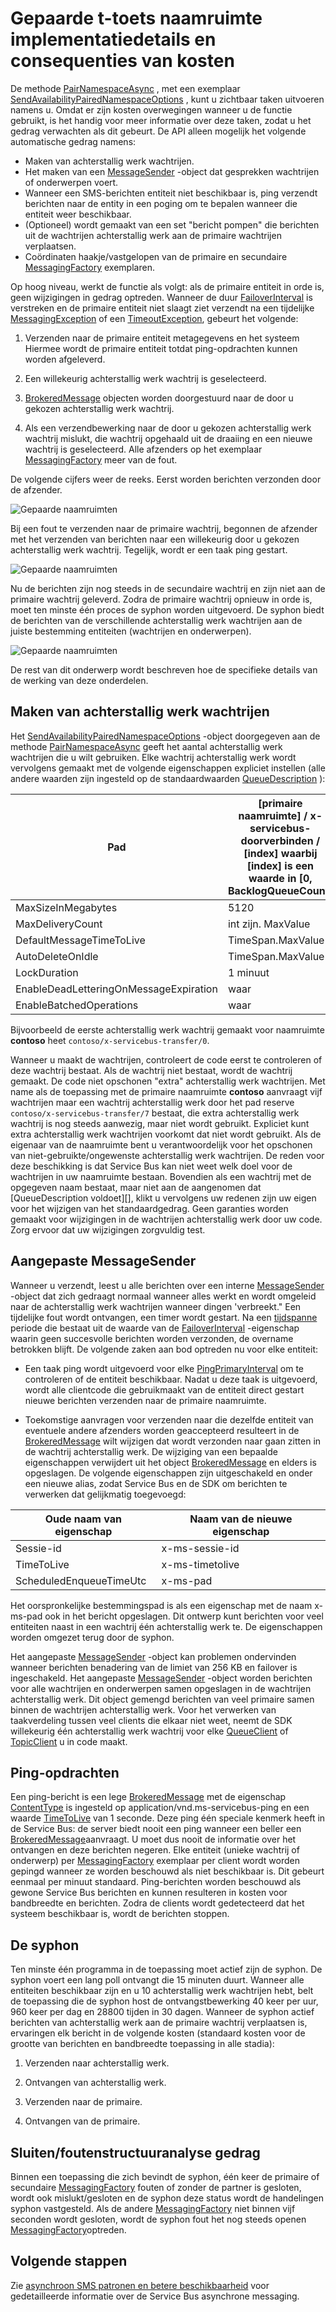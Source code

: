 <properties 
    pageTitle="Service Bus gepaarde t-toets naamruimten | Microsoft Azure"
    description="Gepaarde naamruimte implementatiedetails en kosten"
    services="service-bus"
    documentationCenter="na"
    authors="sethmanheim"
    manager="timlt"
    editor="" /> 
<tags 
    ms.service="service-bus"
    ms.devlang="na"
    ms.topic="article"
    ms.tgt_pltfrm="na"
    ms.workload="na"
    ms.date="10/04/2016"
    ms.author="sethm" />

# <a name="paired-namespace-implementation-details-and-cost-implications"></a>Gepaarde t-toets naamruimte implementatiedetails en consequenties van kosten

De methode [PairNamespaceAsync][] , met een exemplaar [SendAvailabilityPairedNamespaceOptions][] , kunt u zichtbaar taken uitvoeren namens u. Omdat er zijn kosten overwegingen wanneer u de functie gebruikt, is het handig voor meer informatie over deze taken, zodat u het gedrag verwachten als dit gebeurt. De API alleen mogelijk het volgende automatische gedrag namens:

-   Maken van achterstallig werk wachtrijen.
-   Het maken van een [MessageSender][] -object dat gesprekken wachtrijen of onderwerpen voert.
-   Wanneer een SMS-berichten entiteit niet beschikbaar is, ping verzendt berichten naar de entity in een poging om te bepalen wanneer die entiteit weer beschikbaar.
-   (Optioneel) wordt gemaakt van een set "bericht pompen" die berichten uit de wachtrijen achterstallig werk aan de primaire wachtrijen verplaatsen.
-   Coördinaten haakje/vastgelopen van de primaire en secundaire [MessagingFactory][] exemplaren.

Op hoog niveau, werkt de functie als volgt: als de primaire entiteit in orde is, geen wijzigingen in gedrag optreden. Wanneer de duur [FailoverInterval][] is verstreken en de primaire entiteit niet slaagt ziet verzendt na een tijdelijke [MessagingException][] of een [TimeoutException][], gebeurt het volgende:

1.  Verzenden naar de primaire entiteit metagegevens en het systeem Hiermee wordt de primaire entiteit totdat ping-opdrachten kunnen worden afgeleverd.

2.  Een willekeurig achterstallig werk wachtrij is geselecteerd.

3.  [BrokeredMessage][] objecten worden doorgestuurd naar de door u gekozen achterstallig werk wachtrij.

1.  Als een verzendbewerking naar de door u gekozen achterstallig werk wachtrij mislukt, die wachtrij opgehaald uit de draaiing en een nieuwe wachtrij is geselecteerd. Alle afzenders op het exemplaar [MessagingFactory][] meer van de fout.

De volgende cijfers weer de reeks. Eerst worden berichten verzonden door de afzender.

![Gepaarde naamruimten][0]

Bij een fout te verzenden naar de primaire wachtrij, begonnen de afzender met het verzenden van berichten naar een willekeurig door u gekozen achterstallig werk wachtrij. Tegelijk, wordt er een taak ping gestart.

![Gepaarde naamruimten][1]

Nu de berichten zijn nog steeds in de secundaire wachtrij en zijn niet aan de primaire wachtrij geleverd. Zodra de primaire wachtrij opnieuw in orde is, moet ten minste één proces de syphon worden uitgevoerd. De syphon biedt de berichten van de verschillende achterstallig werk wachtrijen aan de juiste bestemming entiteiten (wachtrijen en onderwerpen).

![Gepaarde naamruimten][2]

De rest van dit onderwerp wordt beschreven hoe de specifieke details van de werking van deze onderdelen.

## <a name="creation-of-backlog-queues"></a>Maken van achterstallig werk wachtrijen

Het [SendAvailabilityPairedNamespaceOptions][] -object doorgegeven aan de methode [PairNamespaceAsync][] geeft het aantal achterstallig werk wachtrijen die u wilt gebruiken. Elke wachtrij achterstallig werk wordt vervolgens gemaakt met de volgende eigenschappen expliciet instellen (alle andere waarden zijn ingesteld op de standaardwaarden [QueueDescription][] ):

| Pad                                   | [primaire naamruimte] / x-servicebus-doorverbinden / [index] waarbij [index] is een waarde in [0, BacklogQueueCount) |
|----------------------------------------|------------------------------------------------------------------------------------------------------|
| MaxSizeInMegabytes                     | 5120                                                                                                 |
| MaxDeliveryCount                       | int zijn. MaxValue                                                                                         |
| DefaultMessageTimeToLive               | TimeSpan.MaxValue                                                                                    |
| AutoDeleteOnIdle                       | TimeSpan.MaxValue                                                                                    |
| LockDuration                           | 1 minuut                                                                                             |
| EnableDeadLetteringOnMessageExpiration | waar                                                                                                 |
| EnableBatchedOperations                | waar                                                                                                 |

Bijvoorbeeld de eerste achterstallig werk wachtrij gemaakt voor naamruimte **contoso** heet `contoso/x-servicebus-transfer/0`.

Wanneer u maakt de wachtrijen, controleert de code eerst te controleren of deze wachtrij bestaat. Als de wachtrij niet bestaat, wordt de wachtrij gemaakt. De code niet opschonen "extra" achterstallig werk wachtrijen. Met name als de toepassing met de primaire naamruimte **contoso** aanvraagt vijf wachtrijen maar een wachtrij achterstallig werk door het pad reserve `contoso/x-servicebus-transfer/7` bestaat, die extra achterstallig werk wachtrij is nog steeds aanwezig, maar niet wordt gebruikt. Expliciet kunt extra achterstallig werk wachtrijen voorkomt dat niet wordt gebruikt. Als de eigenaar van de naamruimte bent u verantwoordelijk voor het opschonen van niet-gebruikte/ongewenste achterstallig werk wachtrijen. De reden voor deze beschikking is dat Service Bus kan niet weet welk doel voor de wachtrijen in uw naamruimte bestaan. Bovendien als een wachtrij met de opgegeven naam bestaat, maar niet aan de aangenomen dat [QueueDescription voldoet][], klikt u vervolgens uw redenen zijn uw eigen voor het wijzigen van het standaardgedrag. Geen garanties worden gemaakt voor wijzigingen in de wachtrijen achterstallig werk door uw code. Zorg ervoor dat uw wijzigingen zorgvuldig test.

## <a name="custom-messagesender"></a>Aangepaste MessageSender

Wanneer u verzendt, leest u alle berichten over een interne [MessageSender][] -object dat zich gedraagt normaal wanneer alles werkt en wordt omgeleid naar de achterstallig werk wachtrijen wanneer dingen 'verbreekt." Een tijdelijke fout wordt ontvangen, een timer wordt gestart. Na een [tijdspanne][] periode die bestaat uit de waarde van de [FailoverInterval][] -eigenschap waarin geen succesvolle berichten worden verzonden, de overname betrokken blijft. De volgende zaken aan bod optreden nu voor elke entiteit:

- Een taak ping wordt uitgevoerd voor elke [PingPrimaryInterval][] om te controleren of de entiteit beschikbaar. Nadat u deze taak is uitgevoerd, wordt alle clientcode die gebruikmaakt van de entiteit direct gestart nieuwe berichten verzenden naar de primaire naamruimte.

- Toekomstige aanvragen voor verzenden naar die dezelfde entiteit van eventuele andere afzenders worden geaccepteerd resulteert in de [BrokeredMessage][] wilt wijzigen dat wordt verzonden naar gaan zitten in de wachtrij achterstallig werk. De wijziging van een bepaalde eigenschappen verwijdert uit het object [BrokeredMessage][] en elders is opgeslagen. De volgende eigenschappen zijn uitgeschakeld en onder een nieuwe alias, zodat Service Bus en de SDK om berichten te verwerken dat gelijkmatig toegevoegd:

| Oude naam van eigenschap       | Naam van de nieuwe eigenschap |
|-------------------------|-------------------|
| Sessie-id               | x-ms-sessie-id    |
| TimeToLive              | x-ms-timetolive   |
| ScheduledEnqueueTimeUtc | x-ms-pad         |

Het oorspronkelijke bestemmingspad is als een eigenschap met de naam x-ms-pad ook in het bericht opgeslagen. Dit ontwerp kunt berichten voor veel entiteiten naast in een wachtrij één achterstallig werk te. De eigenschappen worden omgezet terug door de syphon.

Het aangepaste [MessageSender][] -object kan problemen ondervinden wanneer berichten benadering van de limiet van 256 KB en failover is ingeschakeld. Het aangepaste [MessageSender][] -object worden berichten voor alle wachtrijen en onderwerpen samen opgeslagen in de wachtrijen achterstallig werk. Dit object gemengd berichten van veel primaire samen binnen de wachtrijen achterstallig werk. Voor het verwerken van taakverdeling tussen veel clients die elkaar niet weet, neemt de SDK willekeurig één achterstallig werk wachtrij voor elke [QueueClient][] of [TopicClient][] u in code maakt.

## <a name="pings"></a>Ping-opdrachten

Een ping-bericht is een lege [BrokeredMessage][] met de eigenschap [ContentType][] is ingesteld op application/vnd.ms-servicebus-ping en een waarde [TimeToLive][] van 1 seconde. Deze ping één speciale kenmerk heeft in de Service Bus: de server biedt nooit een ping wanneer een beller een [BrokeredMessage][]aanvraagt. U moet dus nooit de informatie over het ontvangen en deze berichten negeren. Elke entiteit (unieke wachtrij of onderwerp) per [MessagingFactory][] exemplaar per client wordt worden gepingd wanneer ze worden beschouwd als niet beschikbaar is. Dit gebeurt eenmaal per minuut standaard. Ping-berichten worden beschouwd als gewone Service Bus berichten en kunnen resulteren in kosten voor bandbreedte en berichten. Zodra de clients wordt gedetecteerd dat het systeem beschikbaar is, wordt de berichten stoppen.

## <a name="the-syphon"></a>De syphon

Ten minste één programma in de toepassing moet actief zijn de syphon. De syphon voert een lang poll ontvangt die 15 minuten duurt. Wanneer alle entiteiten beschikbaar zijn en u 10 achterstallig werk wachtrijen hebt, belt de toepassing die de syphon host de ontvangstbewerking 40 keer per uur, 960 keer per dag en 28800 tijden in 30 dagen. Wanneer de syphon actief berichten van achterstallig werk aan de primaire wachtrij verplaatsen is, ervaringen elk bericht in de volgende kosten (standaard kosten voor de grootte van berichten en bandbreedte toepassing in alle stadia):

1.  Verzenden naar achterstallig werk.

2.  Ontvangen van achterstallig werk.

3.  Verzenden naar de primaire.

4.  Ontvangen van de primaire.

## <a name="closefault-behavior"></a>Sluiten/foutenstructuuranalyse gedrag

Binnen een toepassing die zich bevindt de syphon, één keer de primaire of secundaire [MessagingFactory][] fouten of zonder de partner is gesloten, wordt ook mislukt/gesloten en de syphon deze status wordt de handelingen syphon vastgesteld. Als de andere [MessagingFactory][] niet binnen vijf seconden wordt gesloten, wordt de syphon fout het nog steeds openen [MessagingFactory][]optreden.

## <a name="next-steps"></a>Volgende stappen

Zie [asynchroon SMS patronen en betere beschikbaarheid][] voor gedetailleerde informatie over de Service Bus asynchrone messaging. 

  [PairNamespaceAsync]: https://msdn.microsoft.com/library/azure/microsoft.servicebus.messaging.messagingfactory.pairnamespaceasync.aspx
  [SendAvailabilityPairedNamespaceOptions]: https://msdn.microsoft.com/library/azure/microsoft.servicebus.messaging.sendavailabilitypairednamespaceoptions.aspx
  [MessageSender]: https://msdn.microsoft.com/library/azure/microsoft.servicebus.messaging.messagesender.aspx
  [MessagingFactory]: https://msdn.microsoft.com/library/azure/microsoft.servicebus.messaging.messagingfactory.aspx
  [FailoverInterval]: https://msdn.microsoft.com/library/azure/microsoft.servicebus.messaging.pairednamespaceoptions.failoverinterval.aspx
  [MessagingException]: https://msdn.microsoft.com/library/azure/microsoft.servicebus.messaging.messagingexception.aspx
  [TimeoutException]: https://msdn.microsoft.com/library/azure/system.timeoutexception.aspx
  [BrokeredMessage]: https://msdn.microsoft.com/library/azure/microsoft.servicebus.messaging.brokeredmessage.aspx
  [QueueDescription]: https://msdn.microsoft.com/library/azure/microsoft.servicebus.messaging.queuedescription.aspx
  [Tijdspanne]: https://msdn.microsoft.com/library/azure/system.timespan.aspx
  [PingPrimaryInterval]: https://msdn.microsoft.com/library/azure/microsoft.servicebus.messaging.sendavailabilitypairednamespaceoptions.pingprimaryinterval.aspx
  [QueueClient]: https://msdn.microsoft.com/library/azure/microsoft.servicebus.messaging.queueclient.aspx
  [TopicClient]: https://msdn.microsoft.com/library/azure/microsoft.servicebus.messaging.topicclient.aspx
  [ContentType]: https://msdn.microsoft.com/library/azure/microsoft.servicebus.messaging.brokeredmessage.contenttype.aspx
  [TimeToLive]: https://msdn.microsoft.com/library/azure/microsoft.servicebus.messaging.brokeredmessage.timetolive.aspx
  [Asynchroon SMS patronen en betere beschikbaarheid]: service-bus-async-messaging.md
  [0]: ./media/service-bus-paired-namespaces/IC673405.png
  [1]: ./media/service-bus-paired-namespaces/IC673406.png
  [2]: ./media/service-bus-paired-namespaces/IC673407.png
